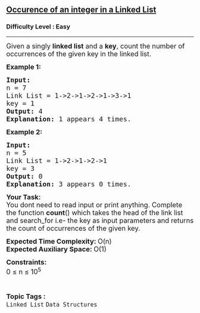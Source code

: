 <h2><a href="https://www.geeksforgeeks.org/problems/occurence-of-an-integer-in-a-linked-list/1?page=10&category=Arrays,Linked%20List&difficulty=Basic,Easy,Medium&sortBy=submissions">Occurence of an integer in a Linked List</a></h2><h3>Difficulty Level : Easy</h3><hr><div class="problems_problem_content__Xm_eO"><p><span style="font-size: 18px;">Given a singly <strong>linked list</strong> and a <strong>key</strong>, count the number of occurrences of the given key in the linked list.</span></p>
<p><strong><span style="font-size: 18px;">Example 1:</span></strong></p>
<pre><span style="font-size: 18px;"><strong>Input:</strong>
n = 7
Link List = 1-&gt;2-&gt;1-&gt;2-&gt;1-&gt;3-&gt;1
key = 1
<strong>Output: </strong>4
<strong>Explanation: </strong>1 appears 4 times.</span>&nbsp;</pre>
<p><strong><span style="font-size: 18px;">Example 2:</span></strong></p>
<pre><span style="font-size: 18px;"><strong>Input:</strong>
n = 5
Link List = 1-&gt;2-&gt;1-&gt;2-&gt;1
key = 3
<strong>Output: </strong>0
<strong>Explanation: </strong>3 appears 0 times.</span></pre>
<div><strong><span style="font-size: 18px;">Your Task</span></strong><strong><span style="font-size: 18px;">:</span></strong></div>
<div><span style="font-size: 18px;">You dont need to read input or print anything. Complete the function <strong>count</strong>() which takes the head of the link list and search_for i.e- the key as input parameters and returns the count of occurrences of the given key.</span></div>
<p><span style="font-size: 18px;"><strong>Expected Time Complexity: </strong>O(n)<br><strong>Expected Auxiliary Space: </strong>O(1)</span></p>
<p><span style="font-size: 18px;"><strong>Constraints:</strong><br>0 ≤ n ≤ 10<sup>5</sup></span></p></div><br><p><span style=font-size:18px><strong>Topic Tags : </strong><br><code>Linked List</code>&nbsp;<code>Data Structures</code>&nbsp;